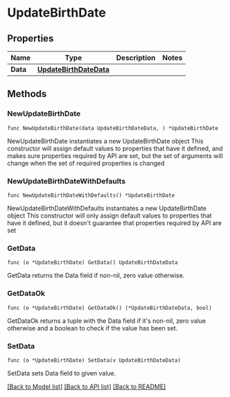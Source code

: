 # UpdateBirthDate

## Properties

Name | Type | Description | Notes
------------ | ------------- | ------------- | -------------
**Data** | [**UpdateBirthDateData**](UpdateBirthDateData.md) |  | 

## Methods

### NewUpdateBirthDate

`func NewUpdateBirthDate(data UpdateBirthDateData, ) *UpdateBirthDate`

NewUpdateBirthDate instantiates a new UpdateBirthDate object
This constructor will assign default values to properties that have it defined,
and makes sure properties required by API are set, but the set of arguments
will change when the set of required properties is changed

### NewUpdateBirthDateWithDefaults

`func NewUpdateBirthDateWithDefaults() *UpdateBirthDate`

NewUpdateBirthDateWithDefaults instantiates a new UpdateBirthDate object
This constructor will only assign default values to properties that have it defined,
but it doesn't guarantee that properties required by API are set

### GetData

`func (o *UpdateBirthDate) GetData() UpdateBirthDateData`

GetData returns the Data field if non-nil, zero value otherwise.

### GetDataOk

`func (o *UpdateBirthDate) GetDataOk() (*UpdateBirthDateData, bool)`

GetDataOk returns a tuple with the Data field if it's non-nil, zero value otherwise
and a boolean to check if the value has been set.

### SetData

`func (o *UpdateBirthDate) SetData(v UpdateBirthDateData)`

SetData sets Data field to given value.



[[Back to Model list]](../README.md#documentation-for-models) [[Back to API list]](../README.md#documentation-for-api-endpoints) [[Back to README]](../README.md)


